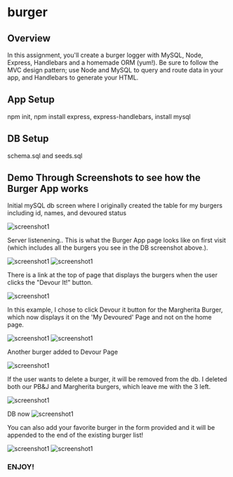 # burger

## Overview 
In this assignment, you'll create a burger logger with MySQL, Node, Express, Handlebars and a homemade ORM (yum!). Be sure to follow the MVC design pattern; use Node and MySQL to query and route data in your app, and Handlebars to generate your HTML.

## App Setup
npm init, npm install express, express-handlebars, install mysql

## DB Setup
schema.sql and seeds.sql

## Demo Through Screenshots to see how the Burger App works 
Initial mySQL db screen where I originally created the table for my burgers including id, names, and devoured status 

![screenshot1](initial.png)

Server listenening.. This is what the Burger App page looks like on first visit (which includes all the burgers you see in the DB screenshot above.). 

![screenshot1](img111.png)
![screenshot1](img222.png)


There is a link at the top of page that displays the burgers when the user clicks the "Devour It!" button. 

![screenshot1](img3.png)

In this example, I chose to click Devour it button for the Margherita Burger, which now displays it on the 'My Devoured' Page and not on the home page.

![screenshot1](img5.png)
![screenshot1](img4.png)

Another burger added to Devour Page

![screenshot1](img6.png)

If the user wants to delete a burger, it will be removed from the db. I deleted both our PB&J and Margherita burgers, which leave me with the 3 left. 

![screenshot1](img7.png)

DB now
![screenshot1](img9.png)

You can also add your favorite burger in the form provided and it will be appended to the end of the existing burger list!

![screenshot1](img11.png)
![screenshot1](img12.png)

### ENJOY!



